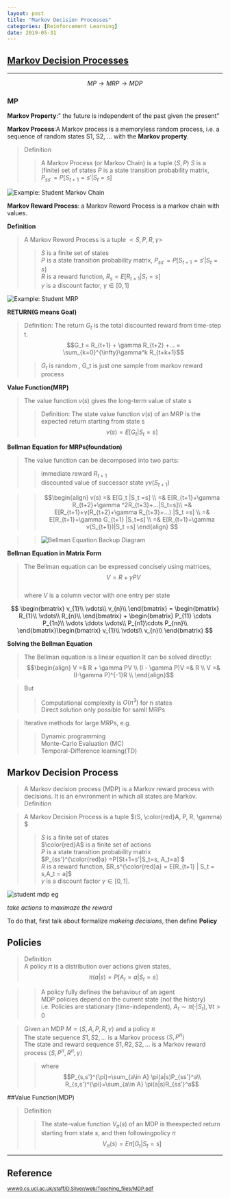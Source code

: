 ```yaml
---
layout: post
title: "Markov Decision Processes"
categories: [Reinforcement Learning]
date: 2019-05-31
---
```


## [Markov Decision Processes](/assets/MDP.pdf)
---
$$MP \rightarrow MRP \rightarrow MDP$$

### MP
**Markov Property**:" the future is independent of the past given the present"

**Markov Process**:A Markov process is a memoryless random process, i.e. a sequence of random states S1, S2, ... with the **Markov property**.
>Definition
>>A Markov Process (or Markov Chain) is a tuple $⟨S,P⟩$ $S$ is a (finite) set of states
$P$ is a state transition probability matrix, $P_{ss'} = P[S_{t+1}=s'|S_t=s]$


![Example: Student Markov Chain](/assets/eg_mdp.jpg)

**Markov Reward Process**: a Markov Reword Process is a markov chain with values.

**Definition**
>A Markov Reword Process is a tuple $<S, P, R, \gamma>$   
>>$S$ is a finite set of states  
>>$P$ is a state transition probability matrix, $P_{ss'} = P[S_{t+1} = s' | S_{t} = s]$  
>>$R$ is a reward function, $R_{s} = E[R_{t+1}|S_t = s]$  
>>$\gamma$ is a discount factor, $\gamma \in[0, 1]$


![Example: Student MRP](/assets/eg.MRP.jpg)

**RETURN(G means Goal)**  
>Definition: The return $G_t$ is the total discounted reward from time-step t.  
$$G_t = R_{t+1} + \gamma R_{t+2} +... = \sum_{k=0}^{\infty}\gamma^k R_{t+k+1}$$
>>$G_t$ is random , G_t is just one sample from markov reward process

**Value Function(MRP)**  
>The value function $v(s)$ gives the long-term value of state s  
>>Definition: The state value function $v(s)$ of an MRP is the expected return starting from state s  
$$v(s)=E[G_t |S_t =s]$$

**Bellman Equation for MRPs(foundation)**  
>The value function can be decomposed into two parts:
>>immediate reward $R_{t+1}$  
>>discounted value of successor state $\gamma v(S_{t+1})$

>>$$\begin{align}
v(s) =& E[G_t |S_t =s] \\
=& E[R_{t+1}+\gamma R_{t+2}+\gamma ^2R_{t+3}+...|S_t=s]\\
=& E[R_{t+1}+γ(R_{t+2}+\gamma R_{t+3}+...) |S_t =s] \\
=& E[R_{t+1}+\gamma G_{t+1} |S_t=s] \\
=& E[R_{t+1}+\gamma v(S_{t+1})|S_t =s]
\end{align} $$


>>![Bellman Equation Backup Diagram](/assets/BellmanEquationbackupdiagram1.jpg)


**Bellman Equation in Matrix Form**
> The Bellman equation can be expressed concisely using matrices,
$$V = R + \gamma PV$$  
> where $V$ is a column vector with one entry per state  

$$
\begin{bmatrix}
v_{1}\\
\vdots\\
v_{n}\\
\end{bmatrix} = \begin{bmatrix}
R_{1}\\
\vdots\\
R_{n}\\
\end{bmatrix} + \begin{bmatrix}
P_{11} \cdots P_{1n}\\
\vdots \ddots \vdots\\
P_{n1}\cdots P_{nn}\\
\end{bmatrix}\begin{bmatrix}
v_{1}\\
\vdots\\
v_{n}\\
\end{bmatrix}
$$

**Solving the Bellman Equation**
> The Bellman equation is a linear equation
> It can be solved directly:
$$\begin{align}
V =& R + \gamma PV \\
(I - \gamma P)V =& R \\
V =& (I-\gamma P)^{-1}R \\
\end{align}$$

>But
>> Computational complexity is $O(n^{3})$ for n states  
>> Direct solution only possible for samll MRPs  

>Iterative methods for large MRPs, e.g.
>> Dynamic programming  
>> Monte-Carlo Evaluation (MC)  
>> Temporal-Difference learning(TD)  

## Markov Decision Process
>A Markov decision process (MDP) is a Markov reward process with decisions. It is an environment in which all states are Markov.
Definition  

> A Markov Decision Process is a tuple $⟨S, \color{red}A, P, R, \gamma⟩$  
>>$S$ is a finite set of states  
>> $\color{red}A$ is a finite set of actions  
>> $P$ is a state transition probability matrix  
>> $P_{ss'}^{\color{red}a} =P[St+1=s'|S_t=s, A_t=a] $  
>> $R$ is a reward function, $R_s^{\color{red}a} = E[R_{t+1} | S_t = s,A_t = a]$  
>> $\gamma$ is a discount factor $\gamma \in [0, 1]$.

![student mdp eg](/assets/student_mdp.jpg)

*take actions to maximaze the reward*

To do that, first talk about formalize *makeing decisions*,
then define **Policy**
## Policies
>Definition  
>A policy $\pi$ is a distribution over actions given states,
$$\pi(a|s)=P[A_t =a|S_t =s]$$

>>A policy fully defines the behaviour of an agent  
>>MDP policies depend on the current state (not the history)  
>>i.e. Policies are stationary (time-independent), $A_t∼\pi(·|S_t),\forall t>0$

>Given an MDP $M = ⟨S,A,P,R,\gamma⟩$ and a policy $\pi$  
>The state sequence $S1, S2, ...$ is a Markov process $⟨S, P^{\pi}⟩$  
>The state and reward sequence $S1, R2, S2, ...$ is a Markov reward process $⟨S, P^{\pi}, R^{\pi}, \gamma⟩$
>>where  
$$P_{s,s'}^{\pi}=\sum_{a\in A} \pi(a|s)P_{ss'}^a\\
R_{s,s'}^{\pi}=\sum_{a\in A} \pi(a|s)R_{ss'}^a$$


##Value Function(MDP)
>Definition  
>>The state-value function $V_{\pi}(s)$ of an MDP is theexpected return starting from state $s$, and then followingpolicy $\pi$  
$$ V_{\pi}(s)=Eπ[G_t |S_t =s]$$










---

<h2>Reference</h2>

<small>[www0.cs.ucl.ac.uk/staff/D.Silver/web/Teaching_files/MDP.pdf](http://www0.cs.ucl.ac.uk/staff/D.Silver/web/Teaching_files/MDP.pdf)</small>
